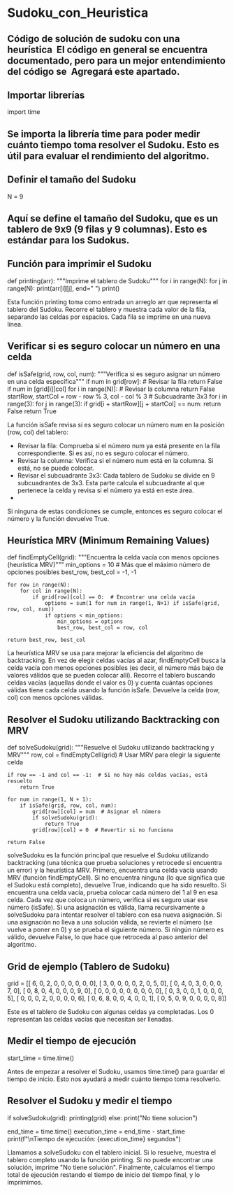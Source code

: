 # Sudoku_con_Heuristica

Código de solución de sudoku con una heurística 
El código en general se encuentra documentado, pero para un mejor entendimiento del código se 
Agregará este apartado.
-----------------
## Importar librerías

  import time

Se importa la librería time para poder medir cuánto tiempo toma resolver el Sudoku. Esto es útil para evaluar el rendimiento del algoritmo.
----------------------
## Definir el tamaño del Sudoku

  N = 9

Aquí se define el tamaño del Sudoku, que es un tablero de 9x9 (9 filas y 9 columnas). Esto es estándar para los Sudokus.
----------------------------------
## Función para imprimir el Sudoku

  def printing(arr):
    """Imprime el tablero de Sudoku"""
    for i in range(N):
        for j in range(N):
            print(arr[i][j], end=" ")
        print()

Esta función printing toma como entrada un arreglo arr que representa el tablero del Sudoku.
Recorre el tablero y muestra cada valor de la fila, separando las celdas por espacios.
Cada fila se imprime en una nueva línea.

## Verificar si es seguro colocar un número en una celda

  def isSafe(grid, row, col, num):
    """Verifica si es seguro asignar un número en una celda específica"""
    if num in grid[row]:  # Revisar la fila
        return False
    if num in [grid[i][col] for i in range(N)]:  # Revisar la columna
        return False
    startRow, startCol = row - row % 3, col - col % 3  # Subcuadrante 3x3
    for i in range(3):
        for j in range(3):
            if grid[i + startRow][j + startCol] == num:
                return False
    return True

La función isSafe revisa si es seguro colocar un número num en la posición (row, col) del tablero:
- Revisar la fila: Comprueba si el número num ya está presente en la fila correspondiente. Si es así, no es seguro colocar el número.
- Revisar la columna: Verifica si el número num está en la columna. Si está, no se puede colocar.
- Revisar el subcuadrante 3x3: Cada tablero de Sudoku se divide en 9 subcuadrantes de 3x3. Esta parte calcula el subcuadrante al que pertenece la celda y revisa si el número ya está en este área.
- 
Si ninguna de estas condiciones se cumple, entonces es seguro colocar el número y la función devuelve True.

## Heurística MRV (Minimum Remaining Values)

  def findEmptyCell(grid):
    """Encuentra la celda vacía con menos opciones (heurística MRV)"""
    min_options = 10  # Más que el máximo número de opciones posibles
    best_row, best_col = -1, -1
    
    for row in range(N):
        for col in range(N):
            if grid[row][col] == 0:  # Encontrar una celda vacía
                options = sum(1 for num in range(1, N+1) if isSafe(grid, row, col, num))
                if options < min_options:
                    min_options = options
                    best_row, best_col = row, col
    
    return best_row, best_col

La heurística MRV se usa para mejorar la eficiencia del algoritmo de backtracking.
En vez de elegir celdas vacías al azar, findEmptyCell busca la celda vacía con menos opciones posibles (es decir, el número más bajo de valores válidos que se pueden colocar allí).
Recorre el tablero buscando celdas vacías (aquellas donde el valor es 0) y cuenta cuántas opciones válidas tiene cada celda usando la función isSafe.
Devuelve la celda (row, col) con menos opciones válidas.

## Resolver el Sudoku utilizando Backtracking con MRV

  def solveSudoku(grid):
    """Resuelve el Sudoku utilizando backtracking y MRV"""
    row, col = findEmptyCell(grid)  # Usar MRV para elegir la siguiente celda
    
    if row == -1 and col == -1:  # Si no hay más celdas vacías, está resuelto
        return True
    
    for num in range(1, N + 1):
        if isSafe(grid, row, col, num):
            grid[row][col] = num  # Asignar el número
            if solveSudoku(grid):
                return True
            grid[row][col] = 0  # Revertir si no funciona
    
    return False

solveSudoku es la función principal que resuelve el Sudoku utilizando backtracking (una técnica que prueba soluciones y retrocede si encuentra un error) y la heurística MRV.
Primero, encuentra una celda vacía usando MRV (función findEmptyCell). Si no encuentra ninguna (lo que significa que el Sudoku está completo), devuelve True, indicando que ha sido resuelto.
Si encuentra una celda vacía, prueba colocar cada número del 1 al 9 en esa celda. Cada vez que coloca un número, verifica si es seguro usar ese número (isSafe).
Si una asignación es válida, llama recursivamente a solveSudoku para intentar resolver el tablero con esa nueva asignación.
Si una asignación no lleva a una solución válida, se revierte el número (se vuelve a poner en 0) y se prueba el siguiente número.
Si ningún número es válido, devuelve False, lo que hace que retroceda al paso anterior del algoritmo.

## Grid de ejemplo (Tablero de Sudoku)

  grid = [[ 6, 0, 2, 0, 0, 0, 0, 0, 0],
        [ 3, 0, 0, 0, 0, 2, 0, 5, 0],
        [ 0, 4, 0, 3, 0, 0, 0, 7, 0],
        [ 0, 8, 0, 4, 0, 0, 0, 9, 0],
        [ 0, 0, 0, 0, 0, 0, 0, 0, 0],
        [ 0, 3, 0, 0, 1, 0, 0, 0, 5],
        [ 0, 0, 0, 2, 0, 0, 0, 0, 6],
        [ 0, 6, 8, 0, 0, 4, 0, 0, 1],
        [ 0, 5, 0, 9, 0, 0, 0, 0, 8]]

Este es el tablero de Sudoku con algunas celdas ya completadas. Los 0 representan las celdas vacías que necesitan ser llenadas.

## Medir el tiempo de ejecución

  start_time = time.time()


Antes de empezar a resolver el Sudoku, usamos time.time() para guardar el tiempo de inicio. Esto nos ayudará a medir cuánto tiempo toma resolverlo.

## Resolver el Sudoku y medir el tiempo

  if solveSudoku(grid):
    printing(grid)
  else:
    print("No tiene solucion")

  end_time = time.time()
  execution_time = end_time - start_time
  print(f"\nTiempo de ejecución: {execution_time} segundos")

Llamamos a solveSudoku con el tablero inicial.
Si lo resuelve, muestra el tablero completo usando la función printing.
Si no puede encontrar una solución, imprime "No tiene solución".
Finalmente, calculamos el tiempo total de ejecución restando el tiempo de inicio del tiempo final, y lo imprimimos.
